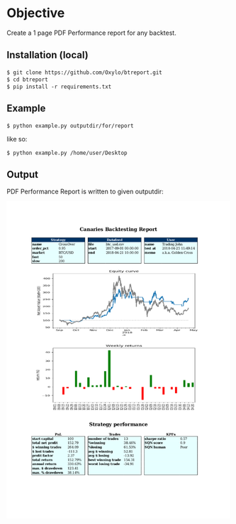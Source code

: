 # Objective

Create a 1 page PDF Performance report for any backtest.

## Installation (local)

    $ git clone https://github.com/Oxylo/btreport.git
    $ cd btreport
    $ pip install -r requirements.txt

## Example

    $ python example.py outputdir/for/report

like so:

    $ python example.py /home/user/Desktop

## Output

PDF Performance Report is written to given outputdir:

![Alt text](sampledata/example_report.jpg?raw=true "Example report")

